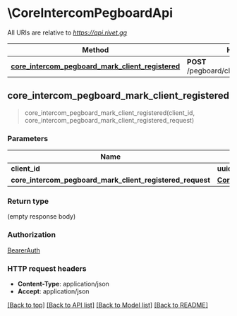 # \CoreIntercomPegboardApi

All URIs are relative to *https://api.rivet.gg*

Method | HTTP request | Description
------------- | ------------- | -------------
[**core_intercom_pegboard_mark_client_registered**](CoreIntercomPegboardApi.md#core_intercom_pegboard_mark_client_registered) | **POST** /pegboard/client/{client_id}/registered | 



## core_intercom_pegboard_mark_client_registered

> core_intercom_pegboard_mark_client_registered(client_id, core_intercom_pegboard_mark_client_registered_request)


### Parameters


Name | Type | Description  | Required | Notes
------------- | ------------- | ------------- | ------------- | -------------
**client_id** | **uuid::Uuid** |  | [required] |
**core_intercom_pegboard_mark_client_registered_request** | [**CoreIntercomPegboardMarkClientRegisteredRequest**](CoreIntercomPegboardMarkClientRegisteredRequest.md) |  | [required] |

### Return type

 (empty response body)

### Authorization

[BearerAuth](../README.md#BearerAuth)

### HTTP request headers

- **Content-Type**: application/json
- **Accept**: application/json

[[Back to top]](#) [[Back to API list]](../README.md#documentation-for-api-endpoints) [[Back to Model list]](../README.md#documentation-for-models) [[Back to README]](../README.md)

